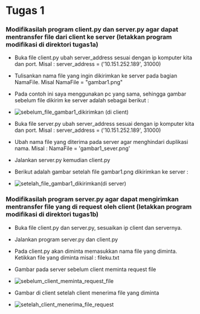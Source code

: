 # Tugas 1
### Modifikasilah program client.py dan server.py agar dapat mentransfer file dari client ke server (letakkan program modifikasi di direktori tugas1a)
- Buka file client.py ubah server_address sesuai dengan ip komputer kita dan port. Misal : server_address = ('10.151.252.189', 31000)
- Tulisankan nama file yang ingin dikirimkan ke server pada bagian NamaFile. Misal NamaFile = "gambar1.png"
- Pada contoh ini saya menggunakan pc yang sama, sehingga gambar sebelum file dikirim ke server adalah sebagai berikut :

- ![sebelum_file_gambar1_dikirimkan (di client)](https://user-images.githubusercontent.com/37019733/75686541-0334d080-5ccf-11ea-8e12-06701b256a06.JPG)

- Buka file server.py ubah server_address sesuai dengan ip komputer kita dan port. Misal : server_address = ('10.151.252.189', 31000)
- Ubah nama file yang diterima pada server agar menghindari duplikasi nama. Misal : NamaFile = 'gambar1_sever.png'
- Jalankan server.py kemudian client.py
- Berikut adalah gambar setelah file gambar1.png dikirimkan ke server :

- ![setelah_file_gambar1_dikirimkan(di server)](https://user-images.githubusercontent.com/37019733/75688165-97a03280-5cd1-11ea-8dd7-1dc9d574f9fb.JPG)

### Modifikasilah program server.py agar dapat mengirimkan mentransfer file yang di request oleh client (letakkan program modifikasi di direktori tugas1b)
- Buka file client.py dan server.py, sesuaikan ip client dan servernya.
- Jalankan program server.py dan client.py
- Pada client.py akan diminta memasukkan nama file yang diminta. Ketikkan file yang diminta misal : fileku.txt
- Gambar pada server sebelum client meminta request file

- ![sebelum_client_meminta_request_file](https://user-images.githubusercontent.com/37019733/75690122-e8fdf100-5cd4-11ea-9d0b-265c0c0964b4.JPG)

- Gambar di client setelah client menerima file yang diminta

- ![setelah_client_menerima_file_request](https://user-images.githubusercontent.com/37019733/75690174-f9ae6700-5cd4-11ea-8fb7-bd480a6e3029.JPG)
